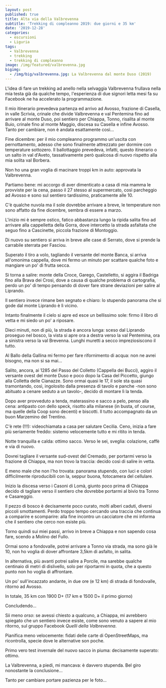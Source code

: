 ```yaml
---
layout: post
published: true
title: Alta via della Valbrevenna
subtitle: 'Trekking di compleanno 2019: due giorni e 35 km'
date: '2019-12-28'
categories:
  - escursioni
  - Liguria
tags:
  - Valbrevenna
  - trekking
  - trekking di compleanno
image: /img/featured/valbrevenna.jpg
bigimg:
  - /img/big/valbrevenna.jpg: La Valbrevenna dal monte Duso (2019)
---
```


L'idea di fare un trekking ad anello nella selvaggia Valbrevenna frullava nella mia testa già da qualche tempo, l'esperienza di due signori letta mesi fa su Facebook ne ha accelerato la programmazione.

Il mio itinerario prevedeva partenza ed arrivo ad Avosso, frazione di Casella, in valle Scrivia, crinale che divide Valbrevenna e val Pentemina fino ad arrivare al monte Duso, poi sentiero per Chiappa, Tonno, risalita al monte Buio, crinale fino al monte Maggio, discesa su Casella e infine Avosso. Tanto per cambiare, non è andata esattamente così...

Fine dicembre: per il mio compleanno programmo un'uscita con pernottamento, adesso che sono finalmente attrezzato per dormire con temperature sottozero.
Il ballottaggio prevedeva, infatti, questo itinerario o un salto in val d'Aveto, tassativamente però qualcosa di nuovo rispetto alla mia solita val Borbera.

Non ho una gran voglia di macinare troppi km in auto: approvata la Valbrevenna.

Partiamo bene: mi accorgo di aver dimenticato a casa di mia mamma le provviste per la cena, passo il 27 stesso al supermercato, così parcheggio ad Avosso e sono sul sentiero tardissimo, praticamente alle 10.

C'è qualche nuvola ma il sole dovrebbe arrivare a breve, le temperature non sono affatto da fine dicembre, sembra di essere a marzo.

L'inizio mi è sempre ostico, fatico abbastanza lungo la ripida salita fino ad arrivare alla cappelletta della Gorra, dove intercetto la strada asfaltata che seguo fino a Cascinette, piccola frazione di Montoggio.

Di nuovo su sentiero si arriva in breve alle case di Serrato, dove si prende la carrabile sterrata per Fasciou.

Superato il tiro a volo, tagliando il versante del monte Banca, si arriva all'omonima cappella, dove mi fermo un minuto per scattare qualche foto e mangiare un po' di frutta secca.

Si torna a salire: monte della Croce, Garego, Castelletto, si aggira il Badriga fino alla Brava dei Crosi, dove a causa di qualche problema di cartografia, perdo un po' di tempo pensando di dover fare strane deviazioni per salire al Liprando.

Il sentiero invece rimane ben segnato e chiaro: lo stupendo panorama che si gode dal monte Liprando è lì vicino.

Intanto finalmente il cielo si apre ed esce un bellissimo sole: firmo il libro di vetta e mi siedo un po' a riposare.

Dieci minuti, non di più, la strada è ancora lunga: sceso dal Liprando proseguo nel bosco, la vista si apre ora a destra verso la val Pentemina, ora a sinistra verso la val Brevenna. Lunghi muretti a secco impreziosiscono il tutto.

Al Ballo della Gallina mi fermo per fare rifornimento di acqua: non ne avrei bisogno, ma non si sa mai...

Salito, ancora, ai 1285 del Passo del Colletto (Cappella dei Bucci), aggiro il versante ovest del monte Duso e poco dopo la Casa del Piccetto, giungo alla Colletta delle Cianazze. Sono ormai quasi le 17, il sole sta quasi tramontando, così, ingolosito dalla presenza di tavolo e panche -non sono abituato a cenare seduto a un tavolo-, decido di montare lì la tenda.

Dopo aver provveduto a tenda, materassino e sacco a pelo, penso alla cena:  antipasto con dello speck, risotto alla milanese (in busta, of course, ma quelle della Coop sono decenti) e biscotti. Il tutto accompagnato da un buon Marzemino del Trentino.

C'è rete (!!!): videochiamata a casa per salutare Cecilia. Ceno, inizia a fare più seriamente freddo: sistemo velocemente tutto e mi ritito in tenda.

Notte tranquilla e calda: ottimo sacco. Verso le sei, sveglia: colazione, caffè e via di nuovo.

Dovrei tagliare il versante sud-ovest del Cremado, per portarmi verso la frazione di Chiappa, ma non trovo la traccia: decido così di salire in vetta.

E meno male che non l'ho trovata: panorama stupendo, con luci e colori difficilmente riproducibili con la, seppur buona, fotocamera del cellulare.

Inizio la discesa verso i Casoni di Lomà, giunto poco prima di Chiappa decido di tagliare verso il sentiero che dovrebbe portarmi al bivio tra Tonno e Casareggio.

Il pezzo di bosco è decisamente poco curato, molti alberi caduti, diversi piccoli smottamenti. Perdo troppo tempo cercando una traccia che continua a comparire e scomparire: alla fine incontro un cacciatore che mi informa che il sentiero che cerco non esiste più.

Torno quindi sui miei passi, arrivo in breve a Chiappa e non sapendo cosa fare, scendo a Molino del Fullo.

Ormai sono a fondovalle, potrei arrivare a Tonno via strada, ma sono già le 10, non ho voglia di dover affrontare 3,5km di asfalto, in salita.

In alternativa, più avanti potrei salire a Porcile, ma sarebbe qualche centinaio di metri di dislivello, solo per riportarmi in quota, che a questo punto non ho voglia di affrontare.

Un po' sull'incazzato andante, in due ore (e 12 km) di strada di fondovalle, ritorno ad Avosso.

In totale, 35 km con 1900 D+ (17 km e 1500 D+ il primo giorno)

Concludendo...

Sii meno *orso*: se avessi chiesto a qualcuno, a Chiappa, mi avrebbero spiegato che un sentiero invece esiste, come sono venuto a sapere al mio ritorno, sul gruppo Facebook *Quelli della Valbrevenna*.

Pianifica meno velocemente: fidati delle carte di OpenStreetMaps, ma ricontrolla, specie dove le alternative son poche.

Primo vero test invernale del nuovo sacco in piuma: decisamente superato: ottimo.

La Valbrevenna, a piedi, mi mancava: è davvero stupenda. Bel giro nonostante la conclusione...


Tanto per cambiare portare pazienza per le foto...
